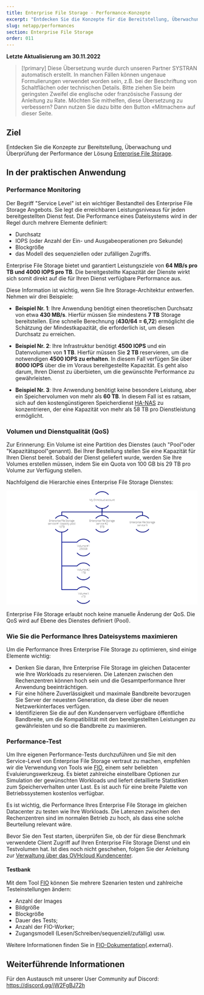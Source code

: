 ```yaml
---
title: Enterprise File Storage - Performance-Konzepte
excerpt: "Entdecken Sie die Konzepte für die Bereitstellung, Überwachung und den Performance-Test der Enterprise File Storage Lösung"
slug: netapp/performances
section: Enterprise File Storage
order: 011
---
```


**Letzte Aktualisierung am 30.11.2022**

> [!primary]
> Diese Übersetzung wurde durch unseren Partner SYSTRAN automatisch erstellt. In manchen Fällen können ungenaue Formulierungen verwendet worden sein, z.B. bei der Beschriftung von Schaltflächen oder technischen Details. Bitte ziehen Sie beim geringsten Zweifel die englische oder französische Fassung der Anleitung zu Rate. Möchten Sie mithelfen, diese Übersetzung zu verbessern? Dann nutzen Sie dazu bitte den Button «Mitmachen» auf dieser Seite.
>

## Ziel

Entdecken Sie die Konzepte zur Bereitstellung, Überwachung und Überprüfung der Performance der Lösung [Enterprise File Storage](https://www.ovhcloud.com/de/storage-solutions/enterprise-file-storage/).

## In der praktischen Anwendung

### Performance Monitoring

Der Begriff "Service Level" ist ein wichtiger Bestandteil des Enterprise File Storage Angebots. Sie legt die erreichbaren Leistungsniveaus für jeden bereitgestellten Dienst fest. Die Performance eines Dateisystems wird in der Regel durch mehrere Elemente definiert: 

- Durchsatz 
- IOPS (oder Anzahl der Ein- und Ausgabeoperationen pro Sekunde)
- Blockgröße
- das Modell des sequenziellen oder zufälligen Zugriffs.

Enterprise File Storage bietet und garantiert Leistungsziele von **64 MB/s pro TB und 4000 IOPS pro TB**. Die bereitgestellte Kapazität der Dienste wirkt sich somit direkt auf die für Ihren Dienst verfügbare Performance aus.

Diese Information ist wichtig, wenn Sie Ihre Storage-Architektur entwerfen. Nehmen wir drei Beispiele:

- **Beispiel Nr. 1**: Ihre Anwendung benötigt einen theoretischen Durchsatz von etwa **430 MB/s**. Hierfür müssen Sie mindestens **7 TB** Storage bereitstellen. Eine schnelle Berechnung (**430/64 = 6,72**) ermöglicht die Schätzung der Mindestkapazität, die erforderlich ist, um diesen Durchsatz zu erreichen.

- **Beispiel Nr. 2**: Ihre Infrastruktur benötigt **4500 IOPS** und ein Datenvolumen von **1 TB**. Hierfür müssen Sie **2 TB** reservieren, um die notwendigen **4500 IOPS zu erhalten**. In diesem Fall verfügen Sie über **8000 IOPS** über die im Voraus bereitgestellte Kapazität. Es geht also darum, Ihren Dienst zu überbieten, um die gewünschte Performance zu gewährleisten.

- **Beispiel Nr. 3**: Ihre Anwendung benötigt keine besondere Leistung, aber ein Speichervolumen von mehr als **60 TB**. In diesem Fall ist es ratsam, sich auf den kostengünstigeren Speicherdienst [HA-NAS](https://www.ovhcloud.com/de/storage-solutions/nas-ha/) zu konzentrieren, der eine Kapazität von mehr als 58 TB pro Dienstleistung ermöglicht.

### Volumen und Dienstqualität (QoS)

Zur Erinnerung: Ein Volume ist eine Partition des Dienstes (auch "Pool"oder "Kapazitätspool"genannt). Bei Ihrer Bestellung stellen Sie eine Kapazität für Ihren Dienst bereit. Sobald der Dienst geliefert wurde, werden Sie Ihre Volumes erstellen müssen, indem Sie ein Quota von 100 GB bis 29 TB pro Volume zur Verfügung stellen. 

Nachfolgend die Hierarchie eines Enterprise File Storage Dienstes:

![Enterprise File Storage Perf 1](images/Netapp_Hierarchie_2.png)

Enterprise File Storage erlaubt noch keine manuelle Änderung der QoS. Die QoS wird auf Ebene des Dienstes definiert (Pool).

### Wie Sie die Performance Ihres Dateisystems maximieren

Um die Performance Ihres Enterprise File Storage zu optimieren, sind einige Elemente wichtig:

- Denken Sie daran, Ihre Enterprise File Storage im gleichen Datacenter wie Ihre Workloads zu reservieren. Die Latenzen zwischen den Rechenzentren können hoch sein und die Gesamtperformance Ihrer Anwendung beeinträchtigen.
- Für eine höhere Zuverlässigkeit und maximale Bandbreite bevorzugen Sie Server der neuesten Generation, da diese über die neuen Netzwerkinterfaces verfügen.
- Identifizieren Sie die auf den Kundenservern verfügbare öffentliche Bandbreite, um die Kompatibilität mit den bereitgestellten Leistungen zu gewährleisten und so die Bandbreite zu maximieren.

### Performance-Test

Um Ihre eigenen Performance-Tests durchzuführen und Sie mit den Service-Level von Enterprise File Storage vertraut zu machen, empfehlen wir die Verwendung von Tools wie [FIO](https://github.com/axboe/fio), einem sehr beliebten Evaluierungswerkzeug. Es bietet zahlreiche einstellbare Optionen zur Simulation der gewünschten Workloads und liefert detaillierte Statistiken zum Speicherverhalten unter Last. Es ist auch für eine breite Palette von Betriebssystemen kostenlos verfügbar.

Es ist wichtig, die Performance Ihres Enterprise File Storage im gleichen Datacenter zu testen wie Ihre Workloads. Die Latenzen zwischen den Rechenzentren sind im normalen Betrieb zu hoch, als dass eine solche Beurteilung relevant wäre.

Bevor Sie den Test starten, überprüfen Sie, ob der für diese Benchmark verwendete Client Zugriff auf Ihren Enterprise File Storage Dienst und ein Testvolumen hat. Ist dies noch nicht geschehen, folgen Sie der Anleitung zur [Verwaltung über das OVHcloud Kundencenter](https://docs.ovh.com/de/storage/file-storage/netapp/control-panel/).

#### Testbank

Mit dem Tool [FIO](https://github.com/axboe/fio) können Sie mehrere Szenarien testen und zahlreiche Testeinstellungen ändern: 

- Anzahl der Images 
- Bildgröße
- Blockgröße
- Dauer des Tests; 
- Anzahl der FIO-Worker;
- Zugangsmodell (Lesen/Schreiben/sequenziell/zufällig) usw.

Weitere Informationen finden Sie in [FIO-Dokumentation](https://fio.readthedocs.io/en/latest/index.html){.external}.

## Weiterführende Informationen

Für den Austausch mit unserer User Community auf Discord: <https://discord.gg/jW2FgBJ72h>


